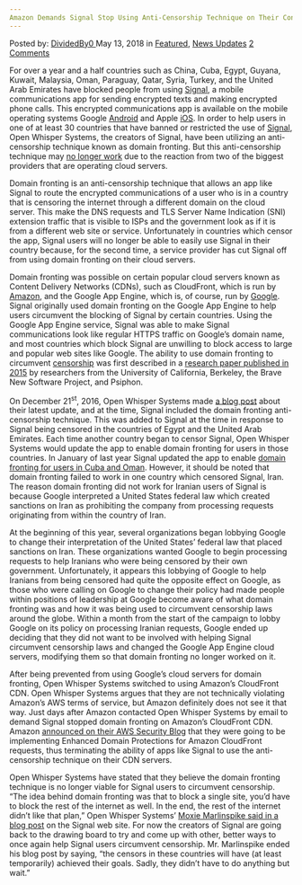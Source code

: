 ```yaml
---
Amazon Demands Signal Stop Using Anti-Censorship Technique on Their Content Delivery Network
---
```

<article class="post-listing post-25684 post type-post status-publish format-standard has-post-thumbnail hentry category-deepdot-news category-news-updates tag-amazon tag-anticensorship tag-content tag-delivery tag-demands tag-network tag-signal tag-stop tag-technique">
<div class="post-inner">
<span>Posted by: <a href="https://www.deepdotweb.com/author/dividedby0/" title="">DividedBy0 </a></span>
<span>May 13, 2018</span>
<span>in <a href="https://www.deepdotweb.com/category/deepdot-news/" rel="category tag">Featured</a>, <a href="https://www.deepdotweb.com/category/news-updates/" rel="category tag">News Updates</a></span>
<span><a href="https://www.deepdotweb.com/2018/05/13/amazon-demands-signal-stop-using-anti-censorship-technique-on-their-content-delivery-network/#comments">2 Comments</a></span>
</p>
<div class="clear"></div>
<div class="entry">
<p>For over a year and a half countries such as China, Cuba, Egypt, Guyana, Kuwait, Malaysia, Oman, Paraguay, Qatar, Syria, Turkey, and the United Arab Emirates have blocked people from using <a href="https://www.deepdotweb.com/tag/signal/">Signal</a>, a mobile communications app for sending encrypted texts and making encrypted phone calls. This encrypted communications app is available on the mobile operating systems Google <a href="https://www.deepdotweb.com/2017/11/08/google-enable-encrypted-dns-requests-android/">Android</a> and Apple <a href="https://www.deepdotweb.com/tag/ios/">iOS</a>. In order to help users in one of at least 30 countries that have banned or restricted the use of <a href="https://www.deepdotweb.com/2016/07/07/heres-tips-using-signal-safely-possible/">Signal</a>, Open Whisper Systems, the creators of Signal, have been utilizing an anti-censorship technique known as domain fronting. But this anti-censorship technique may <a href="https://www.theverge.com/2018/5/1/17308508/amazon-web-services-signal-domain-fronting-ban-response">no longer work</a> due to the reaction from two of the biggest providers that are operating cloud servers.</p>
<p>Domain fronting is an anti-censorship technique that allows an app like Signal to route the encrypted communications of a user who is in a country that is censoring the internet through a different domain on the cloud server. This make the DNS requests and TLS Server Name Indication (SNI) extension traffic that is visible to ISPs and the government look as if it is from a different web site or service. Unfortunately in countries which censor the app, Signal users will no longer be able to easily use Signal in their country because, for the second time, a service provider has cut Signal off from using domain fronting on their cloud servers.</p>
<p>Domain fronting was possible on certain popular cloud servers known as Content Delivery Networks (CDNs), such as CloudFront, which is run by <a href="https://www.deepdotweb.com/tag/amazon/">Amazon</a>, and the Google App Engine, which is, of course, run by <a href="https://www.deepdotweb.com/tag/google/">Google</a>. Signal originally used domain fronting on the Google App Engine to help users circumvent the blocking of Signal by certain countries. Using the Google App Engine service, Signal was able to make Signal communications look like regular HTTPS traffic on Google’s domain name, and most countries which block Signal are unwilling to block access to large and popular web sites like Google. The ability to use domain fronting to circumvent <a href="https://www.deepdotweb.com/tag/censorship/">censorship</a> was first described in a <a href="http://www.icir.org/vern/papers/meek-PETS-2015.pdf">research paper published in 2015</a> by researchers from the University of California, Berkeley, the Brave New Software Project, and Psiphon.</p>
<p>On December 21<sup>st</sup>, 2016, Open Whisper Systems made <a href="https://signal.org/blog/doodles-stickers-censorship/">a blog post</a> about their latest update, and at the time, Signal included the domain fronting anti-censorship technique. This was added to Signal at the time in response to Signal being censored in the countries of Egypt and the United Arab Emirates. Each time another country began to censor Signal, Open Whisper Systems would update the app to enable domain fronting for users in those countries. In January of last year Signal updated the app to enable <a href="https://www.deepdotweb.com/2017/01/14/signal-android-updated-bypass-censorship-cuba-oman/">domain fronting for users in Cuba and Oman</a>. However, it should be noted that domain fronting failed to work in one country which censored Signal, Iran. The reason domain fronting did not work for Iranian users of Signal is because Google interpreted a United States federal law which created sanctions on Iran as prohibiting the company from processing requests originating from within the country of Iran.</p>
<p>At the beginning of this year, several organizations began lobbying Google to change their interpretation of the United States’ federal law that placed sanctions on Iran. These organizations wanted Google to begin processing requests to help Iranians who were being censored by their own government. Unfortunately, it appears this lobbying of Google to help Iranians from being censored had quite the opposite effect on Google, as those who were calling on Google to change their policy had made people within positions of leadership at Google become aware of what domain fronting was and how it was being used to circumvent censorship laws around the globe. Within a month from the start of the campaign to lobby Google on its policy on processing Iranian requests, Google ended up deciding that they did not want to be involved with helping Signal circumvent censorship laws and changed the Google App Engine cloud servers, modifying them so that domain fronting no longer worked on it.</p>
<p>After being prevented from using Google’s cloud servers for domain fronting, Open Whisper Systems switched to using Amazon’s CloudFront CDN. Open Whisper Systems argues that they are not technically violating Amazon’s AWS terms of service, but Amazon definitely does not see it that way. Just days after Amazon contacted Open Whisper Systems by email to demand Signal stopped domain fronting on Amazon’s CloudFront CDN. Amazon <a href="https://aws.amazon.com/blogs/security/enhanced-domain-protections-for-amazon-cloudfront-requests/">announced on their AWS Security Blog</a> that they were going to be implementing Enhanced Domain Protections for Amazon CloudFront requests, thus terminating the ability of apps like Signal to use the anti-censorship technique on their CDN servers.</p>
<p>Open Whisper Systems have stated that they believe the domain fronting technique is no longer viable for Signal users to circumvent censorship. “The idea behind domain fronting was that to block a single site, you’d have to block the rest of the internet as well. In the end, the rest of the internet didn’t like that plan,” Open Whisper Systems’ <a href="https://signal.org/blog/looking-back-on-the-front/">Moxie Marlinspike said in a blog post</a> on the Signal web site. For now the creators of Signal are going back to the drawing board to try and come up with other, better ways to once again help Signal users circumvent censorship. Mr. Marlinspike ended his blog post by saying, “the censors in these countries will have (at least temporarily) achieved their goals. Sadly, they didn’t have to do anything but wait.”</p>
</div>
<span style="display:none"><a href="https://www.deepdotweb.com/tag/amazon/" rel="tag">amazon</a> <a href="https://www.deepdotweb.com/tag/anticensorship/" rel="tag">anticensorship</a> <a href="https://www.deepdotweb.com/tag/content/" rel="tag">content</a> <a href="https://www.deepdotweb.com/tag/delivery/" rel="tag">delivery</a> <a href="https://www.deepdotweb.com/tag/demands/" rel="tag">demands</a> <a href="https://www.deepdotweb.com/tag/network/" rel="tag">network</a> <a href="https://www.deepdotweb.com/tag/signal/" rel="tag">signal</a> <a href="https://www.deepdotweb.com/tag/stop/" rel="tag">stop</a> <a href="https://www.deepdotweb.com/tag/technique/" rel="tag">technique</a></span> <span style="display:none" class="updated">2018-05-13</span>
<div style="display:none" class="vcard author" itemprop="author" itemscope itemtype="http://schema.org/Person"><strong class="fn" itemprop="name"><a href="https://www.deepdotweb.com/author/dividedby0/" title="Posts by DividedBy0" rel="author">DividedBy0</a></strong></div>
</div>
</article>

